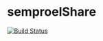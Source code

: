 # semproelShare
[![Build Status](https://travis-ci.org/Atorui/semproelShare.svg?branch=development)](https://travis-ci.org/Atorui/semproelShare)
